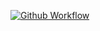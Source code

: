 [![Github Workflow](../../workflows/Scan%20Code%20%26%20Run%20Apex%20Tests/badge.svg?branch=master)](../../actions?query=workflow%3A"Scan+Code+%26+Run+Apex+Tests")
